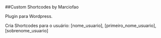 ##Custom Shortcodes by Marciofao

Plugin para Wordpress.

Cria Shortcodes para o usuário: [nome_usuario], [primeiro_nome_usuario], [sobrenome_usuario]
